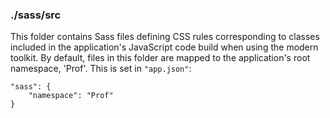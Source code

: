 ### ./sass/src

This folder contains Sass files defining CSS rules corresponding to classes
included in the application's JavaScript code build when using the modern toolkit.
By default, files in this folder are mapped to the application's root namespace, 'Prof'.
This is set in `"app.json"`:

    "sass": {
        "namespace": "Prof"
    }